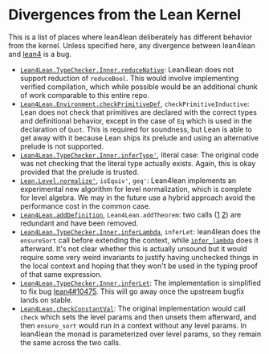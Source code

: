 # Divergences from the Lean Kernel

This is a list of places where lean4lean deliberately has different behavior from the kernel. Unless specified here, any divergence between lean4lean and [lean4](https://github.com/leanprover/lean4/tree/master/src/kernel) is a bug.

* [`Lean4Lean.TypeChecker.Inner.reduceNative`](Lean4Lean/TypeChecker.lean): Lean4lean does not support reduction of `reduceBool`. This would involve implementing verified compilation, which while possible would be an additional chunk of work comparable to this entire repo.
* [`Lean4Lean.Environment.checkPrimitiveDef`](Lean4Lean/Primitive.lean), `checkPrimitiveInductive`: Lean does not check that primitives are declared with the correct types and definitional behavior, except in the case of `Eq` which is used in the declaration of `Quot`. This is required for soundness, but Lean is able to get away with it because Lean ships its prelude and using an alternative prelude is not supported.
* [`Lean4Lean.TypeChecker.Inner.inferType'`](Lean4Lean/TypeChecker.lean), literal case: The original code was not checking that the literal type actually exists. Again, this is okay provided that the prelude is trusted.
* [`Lean.Level.normalize'`](Lean4Lean/Level.lean), `isEquiv'`, `geq'`: Lean4lean implements an experimental new algorithm for level normalization, which is complete for level algebra. We may in the future use a hybrid approach avoid the performance cost in the common case.
* [`Lean4Lean.addDefinition`](Lean4Lean/Environment.lean), `Lean4Lean.addTheorem`: two calls ([1](https://github.com/leanprover/lean4/blob/v4.23.0/src/kernel/environment.cpp#L183) [2](https://github.com/leanprover/lean4/blob/v4.23.0/src/kernel/environment.cpp#L203)) are redundant and have been removed.
* [`Lean4Lean.TypeChecker.Inner.inferLambda`](Lean4Lean/TypeChecker.lean), `inferLet`: lean4lean does the `ensureSort` call before extending the context, while [`infer_lambda`](https://github.com/leanprover/lean4/blob/v4.23.0/src/kernel/type_checker.cpp#L124-L126) does it afterward. It's not clear whether this is actually unsound but it would require some very weird invariants to justify having unchecked things in the local context and hoping that they won't be used in the typing proof of that same expression.
* [`Lean4Lean.TypeChecker.Inner.inferLet`](Lean4Lean/TypeChecker.lean): The implementation is simplified to fix bug [lean4#10475](https://github.com/leanprover/lean4/issues/10475). This will go away once the upstream bugfix lands on stable.
* [`Lean4Lean.checkConstantVal`](Lean4Lean/Environment.lean): The original implementation would call `check` which sets the level params and then unsets them afterward, and then `ensure_sort` would run in a context without any level params. In lean4lean the monad is parameterized over level params, so they remain the same across the two calls.
